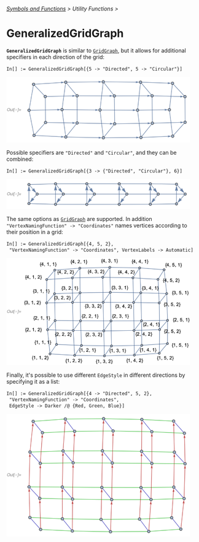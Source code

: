###### [Symbols and Functions](/README.md#symbols-and-functions) > Utility Functions >

# GeneralizedGridGraph

**`GeneralizedGridGraph`** is similar to [`GridGraph`](https://reference.wolfram.com/language/ref/GridGraph.html), but
it allows for additional specifiers in each direction of the grid:

```wl
In[] := GeneralizedGridGraph[{5 -> "Directed", 5 -> "Circular"}]
```

<img src="/Documentation/Images/GridGraph.png" width="478">

Possible specifiers are `"Directed"` and `"Circular"`, and they can be combined:

```wl
In[] := GeneralizedGridGraph[{3 -> {"Directed", "Circular"}, 6}]
```

<img src="/Documentation/Images/DirectedCircularGridGraph.png" width="478">

The same options as [`GridGraph`](https://reference.wolfram.com/language/ref/GridGraph.html) are supported. In
addition `"VertexNamingFunction" -> "Coordinates"` names vertices according to their position in a grid:

```wl
In[] := GeneralizedGridGraph[{4, 5, 2},
 "VertexNamingFunction" -> "Coordinates", VertexLabels -> Automatic]
```

<img src="/Documentation/Images/GridGraphWithCoordinateNamedVertices.png" width="478">

Finally, it's possible to use different `EdgeStyle` in different directions by specifying it as a list:

```wl
In[] := GeneralizedGridGraph[{4 -> "Directed", 5, 2},
 "VertexNamingFunction" -> "Coordinates",
 EdgeStyle -> Darker /@ {Red, Green, Blue}]
```

<img src="/Documentation/Images/GridGraphWithDifferentEdgeStyles.png" width="478">
